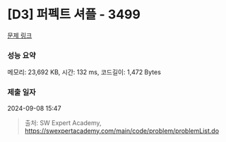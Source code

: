 # [D3] 퍼펙트 셔플 - 3499 

[문제 링크](https://swexpertacademy.com/main/code/problem/problemDetail.do?contestProbId=AWGsRbk6AQIDFAVW) 

### 성능 요약

메모리: 23,692 KB, 시간: 132 ms, 코드길이: 1,472 Bytes

### 제출 일자

2024-09-08 15:47



> 출처: SW Expert Academy, https://swexpertacademy.com/main/code/problem/problemList.do